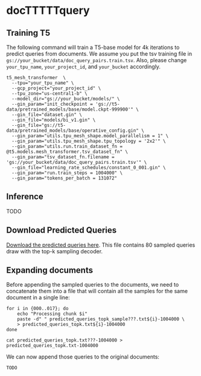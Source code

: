# docTTTTTquery

## Training T5

The following command will train a T5-base model for 4k iterations to predict queries from documents. We assume you put the tsv training file in `gs://your_bucket/data/doc_query_pairs.train.tsv`. Also, please change `your_tpu_name`, `your_project_id`, and `your_bucket` accordingly.

```
t5_mesh_transformer  \
  --tpu="your_tpu_name" \
  --gcp_project="your_project_id" \
  --tpu_zone="us-central1-b" \
  --model_dir="gs://your_bucket/models/" \
  --gin_param="init_checkpoint = 'gs://t5-data/pretrained_models/base/model.ckpt-999900'" \
  --gin_file="dataset.gin" \
  --gin_file="models/bi_v1.gin" \
  --gin_file="gs://t5-data/pretrained_models/base/operative_config.gin" \
  --gin_param="utils.tpu_mesh_shape.model_parallelism = 1" \
  --gin_param="utils.tpu_mesh_shape.tpu_topology = '2x2'" \
  --gin_param="utils.run.train_dataset_fn = @t5.models.mesh_transformer.tsv_dataset_fn" \
  --gin_param="tsv_dataset_fn.filename = 'gs://your_bucket/data/doc_query_pairs.train.tsv'" \
  --gin_file="learning_rate_schedules/constant_0_001.gin" \
  --gin_param="run.train_steps = 1004000" \
  --gin_param="tokens_per_batch = 131072"
```

## Inference
TODO

## Download Predicted Queries

[Download the predicted queries here](https://storage.cloud.google.com/doctttttquery_git/predicted_queries_topk_sampling.zip?cloudshell=true). This file contains 80 sampled queries draw with the top-k sampling decoder.

## Expanding documents
Before appending the sampled queries to the documents, we need to concatenate them into a file that will contain all the samples for the same document in a single line:
```
for i in {000..017}; do
    echo "Processing chunk $i"
    paste -d" " predicted_queries_topk_sample???.txt${i}-1004000 \
    > predicted_queries_topk.txt${i}-1004000
done

cat predicted_queries_topk.txt???-1004000 > predicted_queries_topk.txt-1004000
```

We can now append those queries to the original documents:
```
TODO
```

